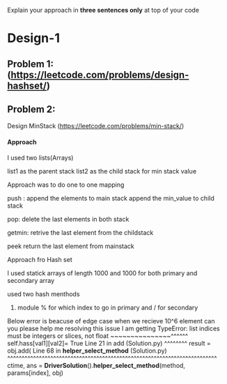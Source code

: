 Explain your approach in **three sentences only** at top of your code

# Design-1

## Problem 1:(https://leetcode.com/problems/design-hashset/)



## Problem 2:
Design MinStack (https://leetcode.com/problems/min-stack/)


#### Approach 

I used two lists(Arrays)

list1 as the parent stack
list2 as the child stack for min stack value 

Approach was to do one to  one mapping 


push :
append the elements to main stack 
append the min_value to child stack 

pop: 
delete the last elements in both stack

getmin:
retrive the last element from the childstack

peek 
return the last element from mainstack 


Approach fro Hash set 

I used statick arrays of length 1000 and 1000 for both primary and secondary array

used  two hash menthods
1) module % for which index to go in primary and / for secondary

Below error is beacuse of edge case when we recieve 10^6 element can you please help me resolving this issue 
I am getting TypeError: list indices must be integers or slices, not float
    ~~~~~~~~~~~~~~~^^^^^^
    self.hass[val1][val2]= True
Line 21 in add (Solution.py)
             ^^^^^^^^
    result = obj.add(
Line 68 in __helper_select_method__ (Solution.py)
                 ^^^^^^^^^^^^^^^^^^^^^^^^^^^^^^^^^^^^^^^^^^^^^^^^^^^^^^^^^^^^^^^^^^^^^^^^^
    ctime, ans = __DriverSolution__().__helper_select_method__(method, params[index], obj)







